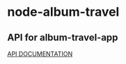 # node-album-travel

## API for album-travel-app

[API DOCUMENTATION](https://documenter.getpostman.com/view/6434972/SzKZsbtH)
